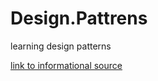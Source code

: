 # Design.Pattrens

learning design patterns

[link to informational source](https://ru.wikipedia.org/wiki/Design_Patterns)
